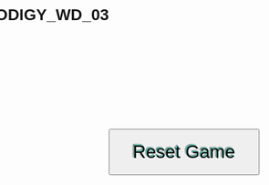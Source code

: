# PRODIGY_WD_03
<!DOCTYPE html>
<html lang="en">
<head>
    <meta charset="UTF-8">
    <meta name="viewport" content="width=device-width, initial-scale=1.0">
    <title>Tic Tac Toe Game</title>
    <style>
        body {
            display: flex;
            justify-content: center;
            align-items: center;
            height: 100vh;
            margin: 0;
            background-image: url('https://static.vecteezy.com/system/resources/previews/004/532/221/original/tic-tac-toe-seamless-background-on-dark-blue-illustration-vector.jpg');
            background-size: cover;
            background-position: center;
            font-family: Arial, sans-serif;
        }
        #gameBoard {
            display: grid;
            grid-template-columns: repeat(3, 150px);
            grid-template-rows: repeat(3, 150px);
            gap: 5px;
        }
        .cell {
            width: 120px;
            height: 120px;
            background-color: #ffffff;
            border-radius: 8px;
            display: flex;
            justify-content: center;
            align-items: center;
            font-size: 2rem;
            cursor: pointer;
            box-shadow: 0 2px 5px rgba(0, 0, 0, 0.2);
        }
        #status {
            margin-top: 20px;
            font-size: 1.2rem;
        }
        #resetButton {
            margin-top: 20px;
            padding: 20px 40px;
            font-size: 2rem;
            text-shadow: 0 0 3px #fff, -1px -1px 0 hsl(172, 70%, 35%), -2px -2px 1px hsl(172, 36%, 48%), -2px -2px 2px hsl(80, 28%, 17%);
            cursor: pointer;
        }
    </style>
</head>
<body>
    <div>
        <div id="gameBoard"></div>
        <div id="status"></div>
        <button id="resetButton">Reset Game</button>
    </div>

    <script>
        const gameBoard = document.getElementById('gameBoard');
        const statusDisplay = document.getElementById('status');
        const resetButton = document.getElementById('resetButton');
        let board = ['', '', '', '', '', '', '', '', ''];
        let currentPlayer = '😃';
        let isGameActive = true;

        const winningConditions = [
            [0, 1, 2], [3, 4, 5], [6, 7, 8],
            [0, 3, 6], [1, 4, 7], [2, 5, 8],
            [0, 4, 8], [2, 4, 6]
        ];

        function handleClick(index) {
            if (board[index] === '' && isGameActive) {
                board[index] = currentPlayer;
                renderBoard();
                checkWinner();
                currentPlayer = currentPlayer === '😃' ? '😅' : '😃';
            }
        }

        function checkWinner() {
            for (const condition of winningConditions) {
                const [a, b, c] = condition;
                if (board[a] && board[a] === board[b] && board[a] === board[c]) {
                    statusDisplay.textContent = `Player ${board[a]} Wins!`;
                    isGameActive = false;
                    return;
                }
            }
            if (!board.includes('')) {
                statusDisplay.textContent = 'Draw!';
                isGameActive = false;
            }
        }

        function renderBoard() {
            gameBoard.innerHTML = '';
            board.forEach((cell, index) => {
                const cellElement = document.createElement('div');
                cellElement.classList.add('cell');
                cellElement.textContent = cell;
                cellElement.addEventListener('click', () => handleClick(index));
                gameBoard.appendChild(cellElement);
            });
        }

        resetButton.addEventListener('click', () => {
            board = ['', '', '', '', '', '', '', '', ''];
            isGameActive = true;
            currentPlayer = '😃';
            statusDisplay.textContent = '';
            renderBoard();
        });

        renderBoard();
    </script>
</body>
</html>
